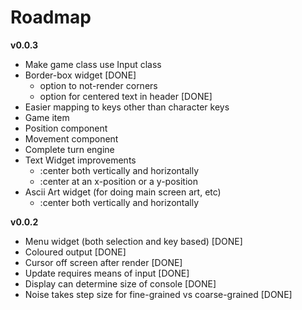 Roadmap
=======
**v0.0.3**

* Make game class use Input class
* Border-box widget [DONE]
  - option to not-render corners
  - option for centered text in header [DONE]
* Easier mapping to keys other than character keys
* Game item
* Position component
* Movement component
* Complete turn engine
* Text Widget improvements
  - :center both vertically and horizontally
  - :center at an x-position or a y-position
* Ascii Art widget (for doing main screen art, etc)
  - :center both vertically and horizontally

**v0.0.2**

* Menu widget (both selection and key based) [DONE]
* Coloured output [DONE]
* Cursor off screen after render [DONE]
* Update requires means of input [DONE]
* Display can determine size of console [DONE]
* Noise takes step size for fine-grained vs coarse-grained [DONE]
